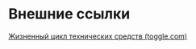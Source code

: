 # Внешние ссылки
[Жизненный цикл технических средств (toggle.com)](https://plan.toggl.com/#pp/D4aZ062dW-b8qU4BQGsJe4Qa2Q-8WQUd)
